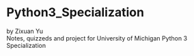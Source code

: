 # Python3_Specialization
by Zixuan Yu   
Notes, quizzeds and project for University of Michigan Python 3 Specialization
